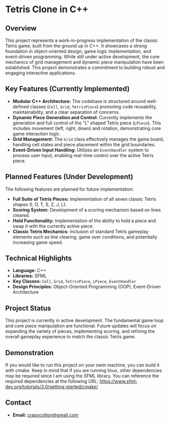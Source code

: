 # Tetris Clone in C++

## Overview

This project represents a work-in-progress implementation of the classic Tetris game, built from the ground up in C++. It showcases a strong foundation in object-oriented design, game logic implementation, and event-driven programming. While still under active development, the core mechanics of grid management and dynamic piece manipulation have been established. This project demonstrates a commitment to building robust and engaging interactive applications.

## Key Features (Currently Implemented)

* **Modular C++ Architecture:** The codebase is structured around well-defined classes (`Cell`, `Grid`, `TetrisPiece`) promoting code reusability, maintainability, and a clear separation of concerns.
* **Dynamic Piece Generation and Control:** Currently implements the generation and full control of the "L" shaped Tetris piece (`LPiece`). This includes movement (left, right, down) and rotation, demonstrating core game interaction logic.
* **Grid Management:** The `Grid` class effectively manages the game board, handling cell states and piece placement within the grid boundaries.
* **Event-Driven Input Handling:** Utilizes an `EventHandler` system to process user input, enabling real-time control over the active Tetris piece.

## Planned Features (Under Development)

The following features are planned for future implementation:

* **Full Suite of Tetris Pieces:** Implementation of all seven classic Tetris shapes (I, O, T, S, Z, J, L).
* **Scoring System:** Development of a scoring mechanism based on lines cleared.
* **Hold Functionality:** Implementation of the ability to hold a piece and swap it with the currently active piece.
* **Classic Tetris Mechanics:** Inclusion of standard Tetris gameplay elements such as line clearing, game over conditions, and potentially increasing game speed.

## Technical Highlights

* **Language:** C++
* **Libraries:** SFML
* **Key Classes:** `Cell`, `Grid`, `TetrisPiece`, `LPiece`, `EventHandler`
* **Design Principles:** Object-Oriented Programming (OOP), Event-Driven Architecture

## Project Status

This project is currently in active development. The fundamental game loop and core piece manipulation are functional. Future updates will focus on expanding the variety of pieces, implementing scoring, and refining the overall gameplay experience to match the classic Tetris game.

## Demonstration

If you would like to run this project on your owm machine, you can build it with cmake. Keep in mind that if you are running linux, other dependencies may be required since I am using the SFML library. You can reference the required dependencies at the following URL: https://www.sfml-dev.org/tutorials/3.0/getting-started/cmake/

## Contact

* **Email:** crapocolton@gmail.com
